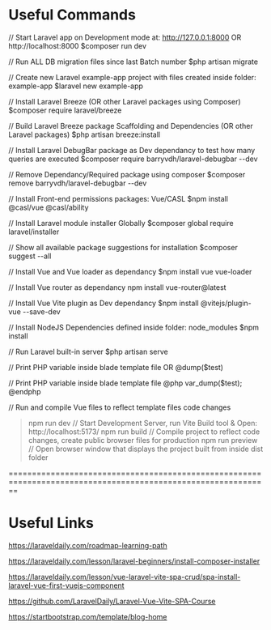 
Useful Commands
===============

// Start Laravel app on Development mode at: http://127.0.0.1:8000 OR http://localhost:8000
$composer run dev

// Run ALL DB migration files since last Batch number
$php artisan migrate

// Create new Laravel example-app project with files created inside folder: example-app
$laravel new example-app

// Install Laravel Breeze (OR other Laravel packages using Composer)
$composer require laravel/breeze

// Build Laravel Breeze package Scaffolding and Dependencies (OR other Laravel packages)
$php artisan breeze:install

// Install Laravel DebugBar package as Dev dependancy to test how many queries are executed
$composer require barryvdh/laravel-debugbar --dev

// Remove Dependancy/Required package using composer
$composer remove barryvdh/laravel-debugbar --dev

// Install Front-end permissions packages: Vue/CASL
$npm install @casl/vue @casl/ability

// Install Laravel module installer Globally
$composer global require laravel/installer

// Show all available package suggestions for installation
$composer suggest --all

// Install Vue and Vue loader as dependancy
$npm install vue vue-loader

// Install Vue router as dependancy
npm install vue-router@latest

// Install Vue Vite plugin as Dev dependancy
$npm install @vitejs/plugin-vue --save-dev

// Install NodeJS Dependencies defined inside folder: node_modules
$npm install

// Run Laravel built-in server
$php artisan serve

// Print PHP variable inside blade template file OR
@dump($test)

// Print PHP variable inside blade template file
@php
    var_dump($test);
@endphp

// Run and compile Vue files to reflect template files code changes

>npm run dev          // Start Development Server, run Vite Build tool & Open: http://localhost:5173/
>npm run build        // Compile project to reflect code changes, create public browser files for production
>npm run preview      // Open browser window that displays the project built from inside dist folder

==============================================================================================================

Useful Links
============


https://laraveldaily.com/roadmap-learning-path

https://laraveldaily.com/lesson/laravel-beginners/install-composer-installer

https://laraveldaily.com/lesson/vue-laravel-vite-spa-crud/spa-install-laravel-vue-first-vuejs-component

https://github.com/LaravelDaily/Laravel-Vue-Vite-SPA-Course

https://startbootstrap.com/template/blog-home

